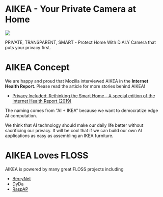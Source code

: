 # AIKEA - Your Private Camera at Home

![](https://ksr-ugc.imgix.net/assets/026/185/210/f8ad208e92e5228b2bb7f258a378a9d8_original.PNG?ixlib=rb-2.1.0&crop=faces&w=1552&h=873&fit=crop&v=1566206930&auto=format&frame=1&q=92&s=1c798fd04e3f196bdf14a4a41deed641)

PRIVATE, TRANSPARENT, SMART - Protect Home With D.AI.Y Camera that puts your privacy first. 

# AIKEA Concept

We are happy and proud that Mozilla interviewed AIKEA in the **Internet Health Report**. Please read the article for more stories behind AIKEA!

  * [Privacy Included: Rethinking the Smart Home - A special edition of the Internet Health Report (2019)](https://foundation.mozilla.org/en/privacy-included/)

The naming comes from "AI + IKEA" because we want to democratize edge AI computation.

We think that AI technology should make our daily life better without sacrificing our privacy. It will be cool that if we can build our own AI applications as easy as assembling an IKEA furniture.

# AIKEA Loves FLOSS

AIKEA is powered by many great FLOSS projects including

* [BerryNet](https://github.com/DT42/BerryNet)
* [DyDa](https://github.com/numbersprotocol/dyda)
* [RaspAP](https://github.com/billz/raspap-webgui)
